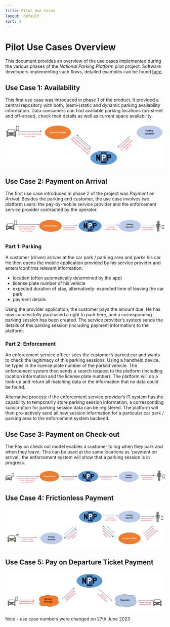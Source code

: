```yaml
---
title: Pilot Use Cases 
layout: default
sort: 3
---
```

# Pilot Use Cases Overview
This document provides an overview of the use cases implemented during the various phases of the _National Parking Platform_ pilot project. Software developers implementing such flows, detailed examples can be found [here](flows.md).

## Use Case 1: Availability
This first use case was introduced in phase 1 of the product. It provided a central repository with both, (semi-)static and dynamic parking availability information. Data consumers can find available parking locations (on-street and off-street), check their details as well as current space availability.

![Static Information and Dynamic Occupancy](assets/images/usecases/usecase0overview.png)

## Use Case 2: Payment on Arrival
The first use case introduced in phase 2 of the project was _Payment on Arrival_. Besides the parking end customer, the use case involves two platform users: the pay-by-mobile service provider and the enforcement service provider contracted by the operator.

![Payment on Arrival](assets/images/usecases/usecase1overview.png)

### Part 1: Parking
A customer (driver) arrives at the car park / parking area and parks his car. He then opens the mobile application provided by his service provider and enters/confirms relevant information:

* location (often automatically determined by the app)
* license plate number of his vehicle
* expected duration of stay, alternatively: expected time of leaving the car park 
* payment details

Using the provider application, the customer pays the amount due. He has now successfully purchased a right to park here, and a corresponding parking session has been created. The service provider’s system sends the details of this parking session (including payment information) to the platform.


### Part 2: Enforcement
An enforcement service officer sees the customer’s parked car and wants to check the legitimacy of this parking sessions. Using a handheld device, he types in the license plate number of the parked vehicle. The enforcement system then sends a search request to the platform (including location information and the license plate number). The platform will do a look-up and return all matching data or the information that no data could be found. 

Alternative process: if the enforcement service provider’s IT system has the capability to temporarily store parking session information, a corresponding subscription for parking session data can be registered. The platform will then pro-actively send all new session information for a particular car park / parking area to the enforcement system backend.

## Use Case 3: Payment on Check-out
The Pay on check out model enables a customer to log when they park and when they leave.  This can be used at the same locations as 'payment on arrival', the enforcement system will show that a parking session is in progress.

![Payment on Check-out](assets/images/usecases/usecase3checkoutnew.png)


## Use Case 4: Frictionless Payment

![ANPR Frictionless Payment](assets/images/usecases/usecase2overview.png)


## Use Case 5: Pay on Departure Ticket Payment

![Payment on Arrival](assets/images/usecases/usecase3overview.png)


Note - use case numbers were changed on 27th June 2023
